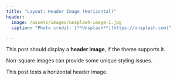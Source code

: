 ```yaml
---
title: "Layout: Header Image (Horizontal)"
header:
  image: /assets/images/unsplash-image-1.jpg
  caption: "Photo credit: [**Unsplash**](https://unsplash.com)"

---
```


This post should display a **header image**, if the theme supports it.

Non-square images can provide some unique styling issues.

This post tests a horizontal header image.